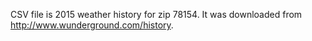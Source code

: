 CSV file is 2015 weather history for zip 78154. It was downloaded from http://www.wunderground.com/history.
